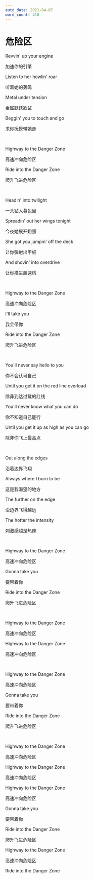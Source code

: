 ```yaml
---
auto_date: 2021-04-07
word_count: 418
---
```


# 危险区

Revvin' up your engine

加速你的引擎

Listen to her howlin' roar

听着她的轰鸣

Metal under tension

金属跃跃欲试

Beggin' you to touch and go

求你抚摸带她走

<br>

Highway to the Danger Zone

高速冲向危险区

Ride into the Danger Zone

爬升飞进危险区

<br>

Headin' into twilight

一头钻入暮色里

Spreadin' out her wings tonight

今夜她展开翅膀

She got you jumpin' off the deck

让你弹射出甲板

And shovin' into overdrive

让你推进超速档

<br>

Highway to the Danger Zone

高速冲向危险区

I'll take you

我会带你

Ride into the Danger Zone

爬升飞进危险区

<br>

You'll never say hello to you

你不会认可自己

Until you get it on the red line overload

除非到达过载的红线

You'll never know what you can do

你不知道自己能行

Until you get it up as high as you can go

除非你飞上最高点

<br>

Out along the edges

沿着边界飞翔

Always where I burn to be

这是我渴望的地方

The further on the edge

沿边界飞得越远

The hotter the intensity

刺激感越是热辣

<br>

Highway to the Danger Zone

高速冲向危险区

Gonna take you

要带着你

Ride into the Danger Zone

爬升飞进危险区

<br>

Highway to the Danger Zone

高速冲向危险区

Highway to the Danger Zone

高速冲向危险区

<br>

Highway to the Danger Zone

高速冲向危险区

Gonna take you

要带着你

Ride into the Danger Zone

爬升飞进危险区

<br>

Highway to the Danger Zone

高速冲向危险区

Highway to the Danger Zone

高速冲向危险区

Highway to the Danger Zone

高速冲向危险区

Gonna take you

要带着你

Ride into the Danger Zone

爬升飞进危险区

Highway to the Danger Zone

高速冲向危险区

Ride into the Danger Zone
